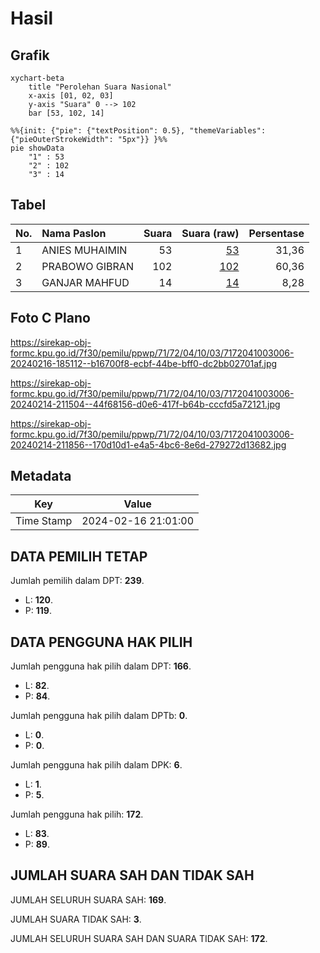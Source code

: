 # Hasil

## Grafik

```mermaid
xychart-beta
    title "Perolehan Suara Nasional"
    x-axis [01, 02, 03]
    y-axis "Suara" 0 --> 102
    bar [53, 102, 14]
```

```mermaid
%%{init: {"pie": {"textPosition": 0.5}, "themeVariables": {"pieOuterStrokeWidth": "5px"}} }%%
pie showData
    "1" : 53
    "2" : 102
    "3" : 14
```

## Tabel

| No. | Nama Paslon    | Suara | Suara (raw) | Persentase |
|:--- |:-------------- | -----:| -----------:| ----------:|
| 1   | ANIES MUHAIMIN | 53    | [53][p-1]   | 31,36      |
| 2   | PRABOWO GIBRAN | 102   | [102][p-2]  | 60,36      |
| 3   | GANJAR MAHFUD  | 14    | [14][p-3]   | 8,28       |


[p-1]: https://github.com/gigit-pemilu/pemilu-2024/blob/main/pilpres/hitung-suara/sub/71-sulawesi-utara/sub/72-kota-bitung/sub/04-aertembaga/sub/1003-pateten-satu/sub/006-tps/sub/paslon-1.txt
[p-2]: https://github.com/gigit-pemilu/pemilu-2024/blob/main/pilpres/hitung-suara/sub/71-sulawesi-utara/sub/72-kota-bitung/sub/04-aertembaga/sub/1003-pateten-satu/sub/006-tps/sub/paslon-2.txt
[p-3]: https://github.com/gigit-pemilu/pemilu-2024/blob/main/pilpres/hitung-suara/sub/71-sulawesi-utara/sub/72-kota-bitung/sub/04-aertembaga/sub/1003-pateten-satu/sub/006-tps/sub/paslon-3.txt

## Foto C Plano

https://sirekap-obj-formc.kpu.go.id/7f30/pemilu/ppwp/71/72/04/10/03/7172041003006-20240216-185112--b16700f8-ecbf-44be-bff0-dc2bb02701af.jpg

https://sirekap-obj-formc.kpu.go.id/7f30/pemilu/ppwp/71/72/04/10/03/7172041003006-20240214-211504--44f68156-d0e6-417f-b64b-cccfd5a72121.jpg

https://sirekap-obj-formc.kpu.go.id/7f30/pemilu/ppwp/71/72/04/10/03/7172041003006-20240214-211856--170d10d1-e4a5-4bc6-8e6d-279272d13682.jpg


## Metadata

| Key        | Value               |
| ---------- | ------------------- |
| Time Stamp | 2024-02-16 21:01:00 |


## DATA PEMILIH TETAP

Jumlah pemilih dalam DPT: **239**.
 * L: **120**.
 * P: **119**.

## DATA PENGGUNA HAK PILIH

Jumlah pengguna hak pilih dalam DPT: **166**.
 * L: **82**.
 * P: **84**.

Jumlah pengguna hak pilih dalam DPTb: **0**.
 * L: **0**.
 * P: **0**.

Jumlah pengguna hak pilih dalam DPK: **6**.
 * L: **1**.
 * P: **5**.

Jumlah pengguna hak pilih: **172**.
 * L: **83**.
 * P: **89**.

## JUMLAH SUARA SAH DAN TIDAK SAH

JUMLAH SELURUH SUARA SAH: **169**.

JUMLAH SUARA TIDAK SAH: **3**.

JUMLAH SELURUH SUARA SAH DAN SUARA TIDAK SAH: **172**.


